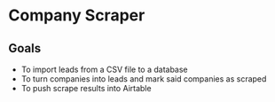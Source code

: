 # Company Scraper

## Goals

- To import leads from a CSV file to a database
- To turn companies into leads and mark said companies as scraped
- To push scrape results into Airtable
